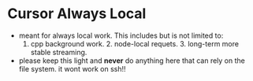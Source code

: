 # Cursor Always Local

- meant for always local work. This includes but is not limited to:
    1. cpp background work.
		2. node-local requets.
		3. long-term more stable streaming.
- please keep this light and __never__ do anything here that can rely on the file system. it wont work on ssh!!

